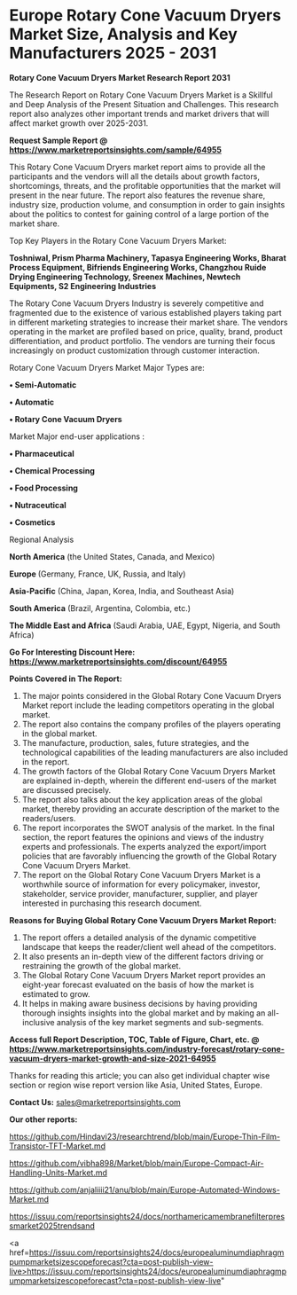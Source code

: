 # Europe Rotary Cone Vacuum Dryers Market Size, Analysis and Key Manufacturers 2025 - 2031

<strong>Rotary Cone Vacuum Dryers Market Research Report 2031</strong>

The Research Report on Rotary Cone Vacuum Dryers Market is a Skillful and Deep Analysis of the Present Situation and Challenges. This research report also analyzes other important trends and market drivers that will affect market growth over 2025-2031.

<strong>Request Sample Report @ <a href=https://www.marketreportsinsights.com/sample/64955>https://www.marketreportsinsights.com/sample/64955</a></strong>

This Rotary Cone Vacuum Dryers market report aims to provide all the participants and the vendors will all the details about growth factors, shortcomings, threats, and the profitable opportunities that the market will present in the near future. The report also features the revenue share, industry size, production volume, and consumption in order to gain insights about the politics to contest for gaining control of a large portion of the market share.

Top Key Players in the Rotary Cone Vacuum Dryers Market:

<strong>Toshniwal, Prism Pharma Machinery, Tapasya Engineering Works, Bharat Process Equipment, Bifriends Engineering Works, Changzhou Ruide Drying Engineering Technology, Sreenex Machines, Newtech Equipments, S2 Engineering Industries</strong>

The Rotary Cone Vacuum Dryers Industry is severely competitive and fragmented due to the existence of various established players taking part in different marketing strategies to increase their market share. The vendors operating in the market are profiled based on price, quality, brand, product differentiation, and product portfolio. The vendors are turning their focus increasingly on product customization through customer interaction.

Rotary Cone Vacuum Dryers Market Major Types are:

<strong>• Semi-Automatic

• Automatic

• Rotary Cone Vacuum Dryers</strong>

Market Major end-user applications :

<strong>• Pharmaceutical

• Chemical Processing

• Food Processing

• Nutraceutical

• Cosmetics</strong>

Regional Analysis

</u><strong><b>North America</b></strong> (the United States, Canada, and Mexico)

<strong><b>Europe </b></strong>(Germany, France, UK, Russia, and Italy)

<strong><b>Asia-Pacific</b></strong> (China, Japan, Korea, India, and Southeast Asia)

<strong><b>South America</b></strong> (Brazil, Argentina, Colombia, etc.)

<strong><b>The Middle East and Africa</b></strong> (Saudi Arabia, UAE, Egypt, Nigeria, and South Africa)

<strong>Go For Interesting Discount Here: <a href=https://www.marketreportsinsights.com/discount/64955>https://www.marketreportsinsights.com/discount/64955</a></strong>

<strong>Points Covered in The Report:</strong>
<ol>
  <li>The major points considered in the Global Rotary Cone Vacuum Dryers Market report include the leading competitors operating in the global market.</li>
  <li>The report also contains the company profiles of the players operating in the global market.</li>
  <li>The manufacture, production, sales, future strategies, and the technological capabilities of the leading manufacturers are also included in the report.</li>
  <li>The growth factors of the Global Rotary Cone Vacuum Dryers Market are explained in-depth, wherein the different end-users of the market are discussed precisely.</li>
  <li>The report also talks about the key application areas of the global market, thereby providing an accurate description of the market to the readers/users.</li>
  <li>The report incorporates the SWOT analysis of the market. In the final section, the report features the opinions and views of the industry experts and professionals. The experts analyzed the export/import policies that are favorably influencing the growth of the Global Rotary Cone Vacuum Dryers Market.</li>
  <li>The report on the Global Rotary Cone Vacuum Dryers Market is a worthwhile source of information for every policymaker, investor, stakeholder, service provider, manufacturer, supplier, and player interested in purchasing this research document.</li>
</ol>
<strong>Reasons for Buying Global Rotary Cone Vacuum Dryers Market Report:</strong>

<ol>
  <li>The report offers a detailed analysis of the dynamic competitive landscape that keeps the reader/client well ahead of the competitors.</li>
  <li>It also presents an in-depth view of the different factors driving or restraining the growth of the global market.</li>
  <li>The Global Rotary Cone Vacuum Dryers Market report provides an eight-year forecast evaluated on the basis of how the market is estimated to grow.</li>
  <li>It helps in making aware business decisions by having providing thorough insights insights into the global market and by making an all-inclusive analysis of the key market segments and sub-segments.</li>
</ol>
<strong>Access full Report Description, TOC, Table of Figure, Chart, etc. @ <a href=https://www.marketreportsinsights.com/industry-forecast/rotary-cone-vacuum-dryers-market-growth-and-size-2021-64955>https://www.marketreportsinsights.com/industry-forecast/rotary-cone-vacuum-dryers-market-growth-and-size-2021-64955</a></strong>


Thanks for reading this article; you can also get individual chapter wise section or region wise report version like Asia, United States, Europe.

<strong>Contact Us:</strong>
sales@marketreportsinsights.com

<strong>Our other reports:</strong>

<a href=https://github.com/Hindavi23/researchtrend/blob/main/Europe-Thin-Film-Transistor-TFT-Market.md>https://github.com/Hindavi23/researchtrend/blob/main/Europe-Thin-Film-Transistor-TFT-Market.md</a>

<a href=https://github.com/vibha898/Market/blob/main/Europe-Compact-Air-Handling-Units-Market.md>https://github.com/vibha898/Market/blob/main/Europe-Compact-Air-Handling-Units-Market.md</a>

<a href=https://github.com/anjaliiii21/anu/blob/main/Europe-Automated-Windows-Market.md>https://github.com/anjaliiii21/anu/blob/main/Europe-Automated-Windows-Market.md</a>

<a href=https://issuu.com/reportsinsights24/docs/northamericamembranefilterpressmarket2025trendsand>https://issuu.com/reportsinsights24/docs/northamericamembranefilterpressmarket2025trendsand</a>

<a href=https://issuu.com/reportsinsights24/docs/europealuminumdiaphragmpumpmarketsizescopeforecast?cta=post-publish-view-live>https://issuu.com/reportsinsights24/docs/europealuminumdiaphragmpumpmarketsizescopeforecast?cta=post-publish-view-live</a>"
